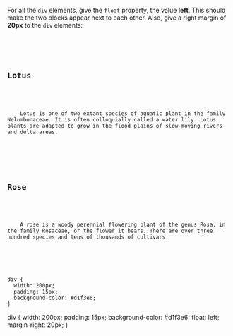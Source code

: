 For all the `div` elements, give the `float` property,
the value **left**. This should make the two blocks appear
next to each other. Also, give a right
margin of **20px** to the `div` elements:

<codeblock language="css" type="exercise" testMode="fixedInput">
<code>
<panel language="html">
<div>
  <h2>Lotus</h2>
  <p>
    Lotus is one of two extant species of aquatic plant in the family Nelumbonaceae. It is often colloquially called a water lily. Lotus plants are adapted to grow in the flood plains of slow-moving rivers and delta areas.
  </p>
</div>
<div>
  <h2>Rose</h2>
  <p>
    A rose is a woody perennial flowering plant of the genus Rosa, in the family Rosaceae, or the flower it bears. There are over three hundred species and tens of thousands of cultivars.
  </p>
</div>
</panel>
<panel language="css">
div {
  width: 200px;
  padding: 15px;
  background-color: #d1f3e6;
}
</panel>
</code>

<solution>
div {
  width: 200px;
  padding: 15px;
  background-color: #d1f3e6;
  float: left;
  margin-right: 20px;
}
</solution>
</codeblock>